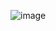 ![image](https://github.com/ronadarabi/sp24-cse110-lab4/assets/68180000/124cf775-51df-4ca9-aec4-68aa63eb3125)

